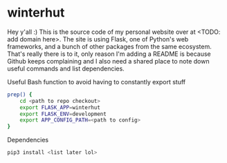 # winterhut

Hey y'all :) This is the source code of my personal website over at <TODO: add domain here>. The site is using Flask, one of Python's web frameworks, and a bunch of other packages from the same ecosystem. That's really there is to it, only reason I'm adding a README is because Github keeps complaining and I also need a shared place to note down useful commands and list dependencies.

Useful Bash function to avoid having to constantly export stuff
```bash
prep() {
	cd <path to repo checkout>
	export FLASK_APP=winterhut
	export FLASK_ENV=development
	export APP_CONFIG_PATH=<path to config>
}
```

Dependencies
```bash
pip3 install <list later lol>
```
